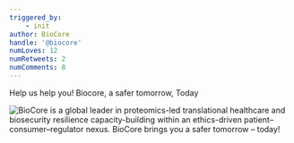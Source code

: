 ```yaml
---
triggered_by:
    - init
author: BioCore
handle: '@biocore'
numLoves: 12
numRetweets: 2
numComments: 8
---
```


Help us help you! Biocore, a safer tomorrow, Today

![BioCore is a global leader in proteomics-led translational healthcare and biosecurity resilience capacity-building within an ethics-driven patient–consumer–regulator nexus. BioCore brings you a safer tomorrow – today!](./images/social/biocore-welcome.png)
